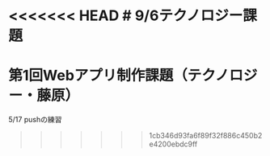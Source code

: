 <<<<<<< HEAD
﻿# 9/6テクノロジー課題
=======
# 第1回Webアプリ制作課題（テクノロジー・藤原）

5/17 pushの練習
>>>>>>> 1cb346d93fa6f89f32f886c450b2e4200ebdc9ff
